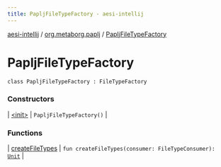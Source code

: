 ```yaml
---
title: PapljFileTypeFactory - aesi-intellij
---
```


[aesi-intellij](../../index.html) / [org.metaborg.paplj](../index.html) / [PapljFileTypeFactory](.)

# PapljFileTypeFactory

`class PapljFileTypeFactory : FileTypeFactory`

### Constructors

| [&lt;init&gt;](-init-.html) | `PapljFileTypeFactory()` |

### Functions

| [createFileTypes](create-file-types.html) | `fun createFileTypes(consumer: FileTypeConsumer): `[`Unit`](https://kotlinlang.org/api/latest/jvm/stdlib/kotlin/-unit/index.html) |

